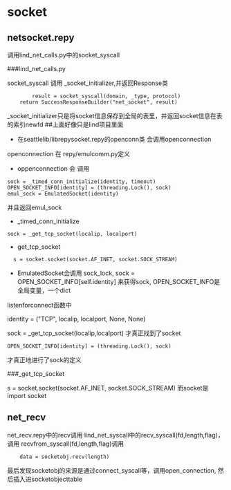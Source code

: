 # socket

## netsocket.repy
调用lind_net_calls.py中的socket_syscall

###lind_net_calls.py

socket_syscall 调用 _socket_initializer,并返回Response类

```
        result = socket_syscall(domain, _type, protocol)
    return SuccessResponseBuilder("net_socket", result)
```
_socket_initializer只是将socket信息保存到全局的表里，并返回socket信息在表的索引newfd
##上面好像只是lind项目里面


- 在seattlelib/librepysocket.repy的openconn类
会调用openconnection

openconnection 在 repy/emulcomm.py定义

- oppenconnection 会 调用

```
sock = _timed_conn_initialize(identity, timeout)
OPEN_SOCKET_INFO[identity] = (threading.Lock(), sock)
emul_sock = EmulatedSocket(identity)
```

  并且返回emul_sock
  
  - _timed_conn_initialize
  
```  
sock = _get_tcp_socket(localip, localport)
```

- get_tcp_socket

```
  s = socket.socket(socket.AF_INET, socket.SOCK_STREAM)
```

- EmulatedSocket会调用
      sock_lock, sock = OPEN_SOCKET_INFO[self.identity]
来获得sock,
OPEN_SOCKET_INFO是全局变量，一个dict

listenforconnect函数中

  identity = ("TCP", localip, localport, None, None)

      
sock = _get_tcp_socket(localip,localport)
才真正找到了socket

    OPEN_SOCKET_INFO[identity] = (threading.Lock(), sock)

才真正地进行了sock的定义



###_get_tcp_socket

  s = socket.socket(socket.AF_INET, socket.SOCK_STREAM)
而socket是import socket

## net_recv

net_recv.repy中的recv调用
  lind_net_syscall中的recv_syscall(fd,length,flag)，调用
    recvfrom_syscall(fd,length,flag)调用
    
``` sockobj = socketobjecttable[filedescriptortable[fd]['socketobjectid']]
    data = socketobj.recv(length)
```

最后发现socketobj的来源是通过connect_syscall等，调用open_connection, 然后插入进socketobjecttable


